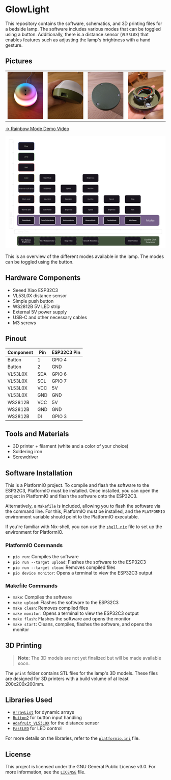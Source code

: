 # GlowLight

This repository contains the software, schematics, and 3D printing files for a bedside lamp. The software includes various modes that can be toggled using a button. Additionally, there is a distance sensor (`VL53L0X`) that enables features such as adjusting the lamp's brightness with a hand gesture.

## Pictures

<table>
  <tr>
    <td><img src="media/images/demo/rainbow_mode.jpg" alt="Rainbow Mode"></td>
    <td><img src="media/images/demo/usb-c_port.jpg" alt="USB-C Port"></td>
    <td><img src="media/images/demo/bottom_side.jpg" alt="Bottom Side"></td>
    <td><img src="media/images/demo/inside.jpg" alt="Inside"></td>
</table>

[-> Rainbow Mode Demo Video](media/images/demo/dual_lamps_rainbow_mode.mp4)

![Modes](media/images/demo/modes.png)

This is an overview of the different modes available in the lamp. The modes can be toggled using the button.

## Hardware Components

- Seeed Xiao ESP32C3
- VL53L0X distance sensor
- Simple push button
- WS2812B 5V LED strip
- External 5V power supply
- USB-C and other necessary cables
- M3 screws

## Pinout

| Component | Pin | ESP32C3 Pin |
| --------- | --- | ----------- |
| Button    | 1   | GPIO 4      |
| Button    | 2   | GND         |
| VL53L0X   | SDA | GPIO 6      |
| VL53L0X   | SCL | GPIO 7      |
| VL53L0X   | VCC | 5V          |
| VL53L0X   | GND | GND         |
| WS2812B   | VCC | 5V          |
| WS2812B   | GND | GND         |
| WS2812B   | DI  | GPIO 3      |

## Tools and Materials

- 3D printer + filament (white and a color of your choice)
- Soldering iron
- Screwdriver

## Software Installation

This is a PlatformIO project. To compile and flash the software to the ESP32C3, PlatformIO must be installed. Once installed, you can open the project in PlatformIO and flash the software onto the ESP32C3.

Alternatively, a `Makefile` is included, allowing you to flash the software via the command line. For this, PlatformIO must be installed, and the `PLATFORMIO` environment variable should point to the PlatformIO executable.

If you're familiar with Nix-shell, you can use the [`shell.nix`](/shell.nix) file to set up the environment for PlatformIO.

### PlatformIO Commands

- `pio run`: Compiles the software
- `pio run --target upload`: Flashes the software to the ESP32C3
- `pio run --target clean`: Removes compiled files
- `pio device monitor`: Opens a terminal to view the ESP32C3 output

### Makefile Commands

- `make`: Compiles the software
- `make upload`: Flashes the software to the ESP32C3
- `make clean`: Removes compiled files
- `make monitor`: Opens a terminal to view the ESP32C3 output
- `make flash`: Flashes the software and opens the monitor
- `make start`: Cleans, compiles, flashes the software, and opens the monitor

## 3D Printing

> **Note:** The 3D models are not yet finalized but will be made available soon.

The `print` folder contains STL files for the lamp's 3D models. These files are designed for 3D printers with a build volume of at least 200x200x200mm.

## Libraries Used

- [`ArrayList`](https://registry.platformio.org/libraries/braydenanderson2014/ArrayList) for dynamic arrays
- [`Button2`](https://registry.platformio.org/libraries/lennarthennigs/Button2) for button input handling
- [`Adafruit_VL53L0X`](https://github.com/adafruit/Adafruit_VL53L0X) for the distance sensor
- [`FastLED`](https://registry.platformio.org/libraries/fastled/FastLED) for LED control

For more details on the libraries, refer to the [`platformio.ini`](/platformio.ini) file.

## License

This project is licensed under the GNU General Public License v3.0. For more information, see the [`LICENSE`](/LICENSE) file.
